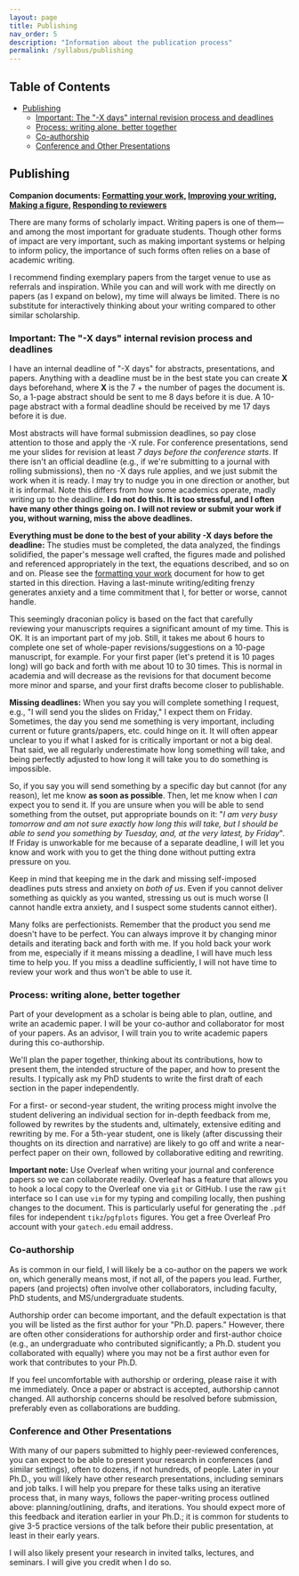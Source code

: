 ```yaml
---
layout: page
title: Publishing
nav_order: 5
description: "Information about the publication process"
permalink: /syllabus/publishing
---
```


<!-- START doctoc generated TOC please keep comment here to allow auto update -->
<!-- DON'T EDIT THIS SECTION, INSTEAD RE-RUN doctoc TO UPDATE -->
## Table of Contents

- [Publishing](#publishing)
  - [Important: The "-X days" internal revision process and deadlines](#important-the--x-days-internal-revision-process-and-deadlines)
  - [Process: writing alone, better together](#process-writing-alone-better-together)
  - [Co-authorship](#co-authorship)
  - [Conference and Other Presentations](#conference-and-other-presentations)

<!-- END doctoc generated TOC please keep comment here to allow auto update -->

## Publishing

**Companion documents: [Formatting your work](formatting.md), [Improving your writing](improving-your-writing.md), [Making a figure](figures.md), [Responding to reviewers](responding-to-reviewers.md)**

There are many forms of scholarly impact.
Writing papers is one of them—and among the most important for graduate students.
Though other forms of impact are very important, such as making important systems or helping to inform policy, the importance of such forms often relies on a base of academic writing.

I recommend finding exemplary papers from the target venue to use as referrals and inspiration.
While you can and will work with me directly on papers (as I expand on below), my time will always be limited.
There is no substitute for interactively thinking about your writing compared to other similar scholarship.

### Important: The "-X days" internal revision process and deadlines

I have an internal deadline of "-X days" for abstracts, presentations, and papers.
Anything with a deadline must be in the best state you can create __X__ days beforehand, where __X__ is the 7 + the number of pages the document is.
So, a 1-page abstract should be sent to me 8 days before it is due.
A 10-page abstract with a formal deadline should be received by me 17 days before it is due.

Most abstracts will have formal submission deadlines, so pay close attention to those and apply the -X rule.
For conference presentations, send me your slides for revision at least _7 days before the conference starts_.
If there isn't an official deadline (e.g., if we're submitting to a journal with rolling submissions), then no -X days rule applies, and we just submit the work when it is ready.
I may try to nudge you in one direction or another, but it is informal.
Note this differs from how some academics operate, madly writing up to the deadline.
__I do not do this. It is too stressful, and I often have many other things going on. I will not review or submit your work if you, without warning, miss the above deadlines.__

__Everything must be done to the best of your ability __-X__ days before the deadline:__
The studies must be completed, the data analyzed, the findings solidified, the paper's message well crafted, the figures made and polished and referenced appropriately in the text, the equations described, and so on and on.
Please see the [formatting your work](formatting.md) document for how to get started in this direction.
Having a last-minute writing/editing frenzy generates anxiety and a time commitment that I, for better or worse, cannot handle.

This seemingly draconian policy is based on the fact that carefully reviewing your manuscripts requires a significant amount of my time.
This is OK.
It is an important part of my job.
Still, it takes me about 6 hours to complete one set of whole-paper revisions/suggestions on a 10-page manuscript, for example.
For your first paper (let's pretend it is 10 pages long) will go back and forth with me about 10 to 30 times.
This is normal in academia and will decrease as the revisions for that document become more minor and sparse, and your first drafts become closer to publishable.

__Missing deadlines:__
When you say you will complete something I request, e.g., "I will send you the slides on Friday," I expect them on Friday.
Sometimes, the day you send me something is very important, including current or future grants/papers, etc. could hinge on it.
It will often appear unclear to you if what I asked for is critically important or not a big deal.
That said, we all regularly underestimate how long something will take, and being perfectly adjusted to how long it will take you to do something is impossible.

So, if you say you will send something by a specific day but cannot (for any reason), let me know __as soon as possible__.
Then, let me know when I _can_ expect you to send it.
If you are unsure when you will be able to send something from the outset, put appropriate bounds on it: "_I am very busy tomorrow and am not sure exactly how long this will take, but I should be able to send you something by Tuesday, and, at the very latest, by Friday_".
If Friday is unworkable for me because of a separate deadline, I will let you know and work with you to get the thing done without putting extra pressure on you.

Keep in mind that keeping me in the dark and missing self-imposed deadlines puts stress and anxiety on _both of us_.
Even if you cannot deliver something as quickly as you wanted, stressing us out is much worse (I cannot handle extra anxiety, and I suspect some students cannot either).

Many folks are perfectionists.
Remember that the product you send me doesn't have to be perfect.
You can always improve it by changing minor details and iterating back and forth with me.
If you hold back your work from me, especially if it means missing a deadline, I will have much less time to help you.
If you miss a deadline sufficiently, I will not have time to review your work and thus won't be able to use it.

### Process: writing alone, better together

Part of your development as a scholar is being able to plan, outline, and write an academic paper.
I will be your co-author and collaborator for most of your papers.
As an advisor, I will train you to write academic papers during this co-authorship.

We'll plan the paper together, thinking about its contributions, how to present them, the intended structure of the paper, and how to present the results.
I typically ask my PhD students to write the first draft of each section in the paper independently.

For a first- or second-year student, the writing process might involve the student delivering an individual section for in-depth feedback from me, followed by rewrites by the students and, ultimately, extensive editing and rewriting by me.
For a 5th-year student, one is likely (after discussing their thoughts on its direction and narrative) are likely to go off and write a near-perfect paper on their own, followed by collaborative editing and rewriting.

__Important note:__
Use Overleaf when writing your journal and conference papers so we can collaborate readily.
Overleaf has a feature that allows you to hook a local copy to the Overleaf one via `git` or GitHub.
I use the raw `git` interface so I can use `vim` for my typing and compiling locally, then pushing changes to the document.
This is particularly useful for generating the `.pdf` files for independent `tikz`/`pgfplots` figures.
You get a free Overleaf Pro account with your `gatech.edu` email address.

### Co-authorship

As is common in our field, I will likely be a co-author on the papers we work on, which generally means most, if not all, of the papers you lead.
Further, papers (and projects) often involve other collaborators, including faculty, PhD students, and MS/undergraduate students.

Authorship order can become important, and the default expectation is that you will be listed as the first author for your "Ph.D. papers."
However, there are often other considerations for authorship order and first-author choice (e.g., an undergraduate who contributed significantly; a Ph.D. student you collaborated with equally) where you may not be a first author even for work that contributes to your Ph.D.

If you feel uncomfortable with authorship or ordering, please raise it with me immediately.
Once a paper or abstract is accepted, authorship cannot changed.
All authorship concerns should be resolved before submission, preferably even as collaborations are budding.

### Conference and Other Presentations

With many of our papers submitted to highly peer-reviewed conferences, you can expect to be able to present your research in conferences (and similar settings), often to dozens, if not hundreds, of people.
Later in your Ph.D., you will likely have other research presentations, including seminars and job talks.
I will help you prepare for these talks using an iterative process that, in many ways, follows the paper-writing process outlined above: planning/outlining, drafts, and iterations.
You should expect more of this feedback and iteration earlier in your Ph.D.; it is common for students to give 3-5 practice versions of the talk before their public presentation, at least in their early years.

I will also likely present your research in invited talks, lectures, and seminars.
I will give you credit when I do so.


